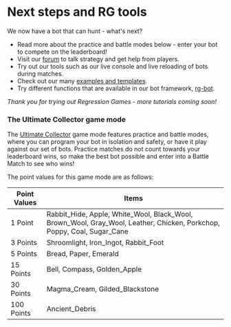 # Next steps and RG tools

We now have a bot that can hunt - what's next?

* Read more about the practice and battle modes below -
  enter your bot to compete on the leaderboard!
* Visit our [forum](https://play.regression.gg/discuss)
  to talk strategy and get help from players.
* Try out our tools such as our live console and live reloading
  of bots during matches.
* Check out our many [examples and templates](https://github.com/Regression-Games).
* Try different functions that are available in our bot
  framework, [rg-bot](https://play.regression.gg/documentation/rg-bot).

_Thank you for trying out Regression Games - more tutorials coming soon!_

### The Ultimate Collector game mode

The [Ultimate Collector](https://play.regression.gg/documentation/welcome#season-0-ultimate-collector)
game mode features practice and battle modes, where you can program your
bot in isolation and safety, or have it play against our set of bots.
Practice matches do not count towards your leaderboard wins, so make the
best bot possible and enter into a Battle Match to see who wins!

The point values for this game mode are as follows:

| Point Values | Items                                                                                                                  |
|--------------|------------------------------------------------------------------------------------------------------------------------|
| 1 Point      | Rabbit_Hide, Apple, White_Wool, Black_Wool, Brown_Wool, Gray_Wool, Leather, Chicken, Porkchop, Poppy, Coal, Sugar_Cane |
| 3 Points     | Shroomlight, Iron_Ingot, Rabbit_Foot                                                                                   |
| 5 Points     | Bread, Paper, Emerald                                                                                                  |
| 15 Points    | Bell, Compass, Golden_Apple                                                                                            |
| 30 Points    | Magma_Cream, Gilded_Blackstone                                                                                         |
| 100 Points   | Ancient_Debris                                                                                                         |